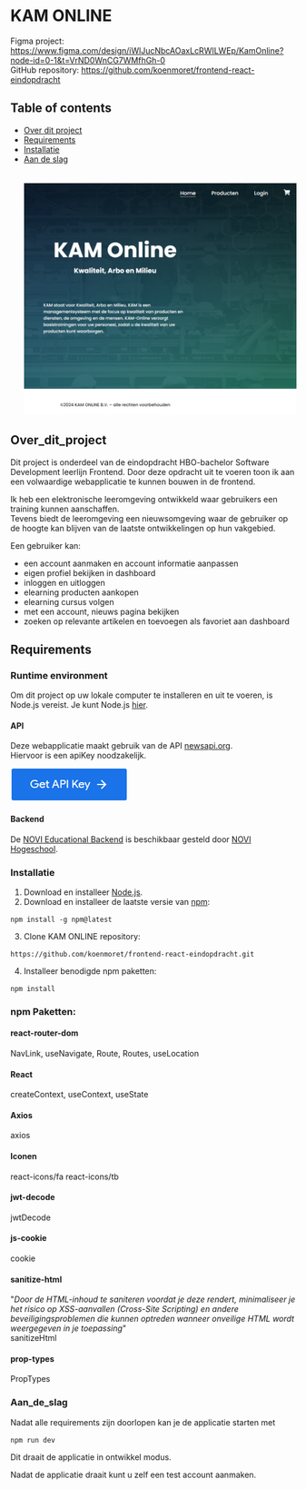 # KAM ONLINE

Figma project: https://www.figma.com/design/iWlJucNbcAOaxLcRWILWEp/KamOnline?node-id=0-1&t=VrND0WnCG7WMfhGh-0<br>
GitHub repository: https://github.com/koenmoret/frontend-react-eindopdracht

## Table of contents

* [Over dit project](#Over_dit_project)<br>
* [Requirements](#Requirements)<br>
* [Installatie](#Installatie)<br>
* [Aan de slag](#Aan_de_slag)<br>
  <br><br>
  ![alt text](https://github.com/koenmoret/frontend-react-eindopdracht/blob/main/src/assets/images/ScreenShot.png "screenshot")

## Over_dit_project
Dit project is onderdeel van de eindopdracht HBO-bachelor Software Development leerlijn Frontend.
Door deze opdracht uit te voeren toon ik aan een volwaardige webapplicatie te kunnen bouwen in de
frontend.

Ik heb een elektronische leeromgeving ontwikkeld waar gebruikers een training kunnen aanschaffen.  
Tevens biedt de leeromgeving een nieuwsomgeving waar de gebruiker op de hoogte kan blijven van de
laatste ontwikkelingen op hun vakgebied.

Een gebruiker kan:

* een account aanmaken en account informatie aanpassen
* eigen profiel bekijken in dashboard
* inloggen en uitloggen
* elearning producten aankopen
* elearning cursus volgen
* met een account, nieuws pagina bekijken
* zoeken op relevante artikelen en toevoegen als favoriet aan dashboard

## Requirements

### Runtime environment
Om dit project op uw lokale computer te installeren en uit te voeren, is Node.js vereist. Je kunt Node.js [hier](https://nodejs.org/en).

#### API

Deze webapplicatie maakt gebruik van de API [newsapi.org](https://newsapi.org/).<br>
Hiervoor is een apiKey noodzakelijk.

[![alt text](https://github.com/koenmoret/frontend-react-eindopdracht/blob/main/src/assets/images/api.png "get ApiKey")](https://newsapi.org/register)


#### Backend

De [NOVI Educational Backend](https://novi.datavortex.nl/) is beschikbaar gesteld door [NOVI Hogeschool](https://www.novi.nl/?utm_term=novi%20hogeschool&utm_campaign=SDIM+-+NOVI+-+Branded++-+22-12-2023&utm_source=adwords&utm_medium=ppc&hsa_acc=4280163138&hsa_cam=20882328921&hsa_grp=157473255015&hsa_ad=685547414547&hsa_src=g&hsa_tgt=aud-1929441721854:kwd-853861328135&hsa_kw=novi%20hogeschool&hsa_mt=e&hsa_net=adwords&hsa_ver=3&gad_source=1&gclid=Cj0KCQjw_qexBhCoARIsAFgBlesmYcB3FUcXIxt_UghxIsCzDt7_GbSVXnr1MyhFws0Fahj6eG1AcxkaAms2EALw_wcB).

### Installatie

1. Download en installeer [Node.js](https://nodejs.org/en).
2. Download en installeer de laatste versie van [npm](https://www.npmjs.com/):

```
npm install -g npm@latest
```

3. Clone KAM ONLINE repository:

```
https://github.com/koenmoret/frontend-react-eindopdracht.git
```

4. Installeer benodigde npm paketten:

```
npm install 
```

### npm Paketten:

#### react-router-dom
NavLink, useNavigate, Route, Routes, useLocation

#### React
createContext, useContext, useState

#### Axios
axios

#### Iconen
react-icons/fa
react-icons/tb

#### jwt-decode
jwtDecode

#### js-cookie
cookie

#### sanitize-html
"_Door de HTML-inhoud te saniteren voordat je deze rendert, minimaliseer je het risico op XSS-aanvallen (Cross-Site Scripting) en andere beveiligingsproblemen die kunnen optreden wanneer onveilige HTML wordt weergegeven in je toepassing_" <br> 
sanitizeHtml 

#### prop-types
PropTypes

### Aan_de_slag

Nadat alle requirements zijn doorlopen kan je de applicatie starten met

```
npm run dev
```
Dit draait de applicatie in ontwikkel modus.

Nadat de applicatie draait kunt u zelf een test account aanmaken.
